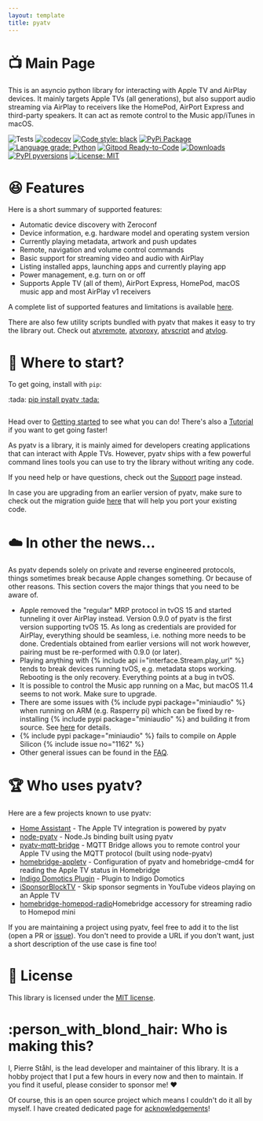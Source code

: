 ```yaml
---
layout: template
title: pyatv
---
```

# :tv: Main Page

This is an asyncio python library for interacting with Apple TV and AirPlay devices. It mainly
targets Apple TVs (all generations), but also support audio streaming via AirPlay to receivers like the HomePod,
AirPort Express and third-party speakers. It can act as remote control to the Music app/iTunes in macOS.

![Tests](https://github.com/postlund/pyatv/workflows/Tests/badge.svg)
[![codecov](https://codecov.io/gh/postlund/pyatv/branch/master/graph/badge.svg)](https://codecov.io/gh/postlund/pyatv)
[![Code style: black](https://img.shields.io/badge/code%20style-black-000000.svg)](https://github.com/psf/black)
[![PyPi Package](https://badge.fury.io/py/pyatv.svg)](https://badge.fury.io/py/pyatv)
[![Language grade: Python](https://img.shields.io/lgtm/grade/python/g/postlund/pyatv.svg?logo=lgtm&logoWidth=18)](https://lgtm.com/projects/g/postlund/pyatv/context:python)
[![Gitpod Ready-to-Code](https://img.shields.io/badge/Gitpod-ready--to--code-blue?logo=gitpod)](https://gitpod.io/#https://github.com/postlund/pyatv)
[![Downloads](https://pepy.tech/badge/pyatv)](https://pepy.tech/project/pyatv)
[![PyPI pyversions](https://img.shields.io/pypi/pyversions/pyatv.svg)](https://pypi.python.org/pypi/pyatv/)
[![License: MIT](https://img.shields.io/badge/License-MIT-yellow.svg)](https://opensource.org/licenses/MIT)

# :satisfied: Features

Here is a short summary of supported features:

* Automatic device discovery with Zeroconf
* Device information, e.g. hardware model and operating system version
* Currently playing metadata, artwork and push updates
* Remote, navigation and volume control commands
* Basic support for streaming video and audio with AirPlay
* Listing installed apps, launching apps and currently playing app
* Power management, e.g. turn on or off
* Supports Apple TV (all of them), AirPort Express, HomePod, macOS music app and most AirPlay v1 receivers

A complete list of supported features and limitations is available
[here](documentation/supported_features).

There are also few utility scripts bundled with pyatv that makes it easy to try the library
out. Check out [atvremote](documentation/atvremote), [atvproxy](documentation/atvproxy),
[atvscript](documentation/atvscript) and [atvlog](documentation/atvlog).

# :eyes: Where to start?

To get going, install with `pip`:

<div class="center_box" style="margin-bottom: 2em">
  <p style="margin: 0px">:tada: <a href="https://pypi.org/project/pyatv">pip install pyatv :tada:</a></p>
</div>

Head over to [Getting started](documentation/getting-started) to see what you can do! There's
also a [Tutorial](documentation/tutorial) if you want to get going faster!

As pyatv is a library, it is mainly aimed for developers creating applications that can interact
with Apple TVs. However, pyatv ships with a few powerful command lines tools you can use to
try the library without writing any code.

If you need help or have questions, check out the [Support](support) page instead.

In case you are upgrading from an earlier version of pyatv, make sure to check out the migration
guide [here](support/migration) that will help you port your existing code.

# :cloud: In other the news...

As pyatv depends solely on private and reverse engineered protocols, things sometimes break because
Apple changes something. Or because of other reasons. This section covers the major things that you
need to be aware of.

* Apple removed the "regular" MRP protocol in tvOS 15 and started tunneling it over AirPlay instead.
  Version 0.9.0 of pyatv is the first version supporting tvOS 15. As long as credentials are provided
  for AirPlay, everything should be seamless, i.e. nothing more needs to be done. Credentials obtained
  from earlier versions will not work however, pairing must be re-performed with 0.9.0 (or later).
* Playing anything with {% include api i="interface.Stream.play_url" %} tends to break devices running
  tvOS, e.g. metadata stops working. Rebooting is the only recovery. Everything points at a bug in
  tvOS.
* It is possible to control the Music app running on a Mac, but macOS 11.4 seems to not work. Make
  sure to upgrade.
* There are some issues with {% include pypi package="miniaudio" %} when running on ARM
  (e.g. Rasperry pi) which can be fixed by re-installing {% include pypi package="miniaudio" %} and
  building it from source. See [here](support/faq#when-using-pyatv-on-a-raspberry-pi-eg-running-atvremote-i-get-illegal-instruction-how-do-i-fix-that)
  for details.
* {% include pypi package="miniaudio" %} fails to compile on Apple Silicon {% include issue no="1162" %}
* Other general issues can be found in the [FAQ](support/faq).

# :trophy: Who uses pyatv?

Here are a few projects known to use pyatv:

* [Home Assistant](https://home-assistant.io) - The Apple TV integration is powered by pyatv
* [node-pyatv](https://github.com/sebbo2002/node-pyatv) - Node.Js binding built using pyatv
* [pyatv-mqtt-bridge](https://github.com/sebbo2002/pyatv-mqtt-bridge) - MQTT Bridge allows you to remote control your Apple TV using the MQTT protocol (built using node-pyatv)
* [homebridge-appletv](https://github.com/cristian5th/homebridge-appletv) - Configuration of pyatv and homebridge-cmd4 for reading the Apple TV status in Homebridge
* [Indigo Domotics Plugin](https://github.com/kw123/appleTV) - Plugin to Indigo Domotics
* [iSponsorBlockTV](https://github.com/dmunozv04/iSponsorBlockTV) - Skip sponsor segments in YouTube videos playing on an Apple TV
* [homebridge-homepod-radio](https://github.com/petro-kushchak/homebridge-homepod-radio)Homebridge accessory for streaming radio to Homepod mini

If you are maintaining a project using pyatv, feel free to add it to the list (open a PR
or [issue](https://github.com/postlund/pyatv/issues/new?assignees=&labels=question,documentation&template=question-or-idea.md&title=Add+my+pyatv+project+to+list&assignees=postlund)).
You don't need to provide a URL if you don't want, just a short description of the use case
is fine too!

# :office: License

This library is licensed under the
[MIT license](https://github.com/postlund/pyatv/blob/master/LICENSE.md).

# :person_with_blond_hair: Who is making this?

I, Pierre Ståhl, is the lead developer and maintainer of this library. It is a hobby
project that I put a few hours in every now and then to maintain. If you find it useful,
please consider to sponsor me! :heart:

Of course, this is an open source project which means I couldn't do it all by myself.
I have created dedicated page for [acknowledgements](support/acknowledgements)!
